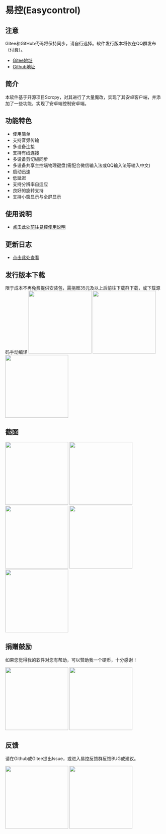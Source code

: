 # 易控(Easycontrol)

## 注意
Gitee和GitHub代码将保持同步，请自行选择。软件发行版本将仅在QQ群发布（付费）。
- [Gitee地址](https://gitee.com/mingzhixianweb/easycontrol)
- [Github地址](https://github.com/mingzhixian/Easycontrol)

## 简介
本软件基于开源项目Scrcpy，对其进行了大量魔改，实现了其安卓客户端，并添加了一些功能，实现了安卓端控制安卓端。

## 功能特色
- 使用简单
- 支持音频传输
- 多设备连接
- 支持有线连接
- 多设备剪切板同步
- 多设备共享主控端物理键盘(需配合微信输入法或QQ输入法等输入中文)
- 启动迅速
- 低延迟
- 支持分辨率自适应
- 良好的旋转支持
- 支持小窗显示与全屏显示

## 使用说明
- [点击此处前往易控使用说明](https://gitee.com/mingzhixianweb/easycontrol/blob/master/HOW_TO_USE.md)

## 更新日志
- [点击此处查看](https://gitee.com/mingzhixianweb/easycontrol/releases)

## 发行版本下载
限于成本不再免费提供安装包，需捐赠35元及以上后前往下载群下载，或下载源码手动编译
	<img src="https://gitee.com/mingzhixianweb/easycontrol/raw/master/pic/other/wechat.webp" width="200px">
	<img src="https://gitee.com/mingzhixianweb/easycontrol/raw/master/pic/other/alipay.webp" width="200px">
	<img src="https://gitee.com/mingzhixianweb/easycontrol/raw/master/pic/other/qq_download.webp" width="200px">

## 截图
<img src="https://gitee.com/mingzhixianweb/easycontrol/raw/master/pic/screenshot/main.webp" width="200px">
<img src="https://gitee.com/mingzhixianweb/easycontrol/raw/master/pic/screenshot/set.webp" width="200px">
<img src="https://gitee.com/mingzhixianweb/easycontrol/raw/master/pic/screenshot/small.webp" width="200px">
<img src="https://gitee.com/mingzhixianweb/easycontrol/raw/master/pic/screenshot/mini.webp" width="200px">
<img src="https://gitee.com/mingzhixianweb/easycontrol/raw/master/pic/screenshot/full.webp" width="200px">

## 捐赠鼓励

如果您觉得我的软件对您有帮助，可以赞助我一个硬币，十分感谢！

<img src="https://gitee.com/mingzhixianweb/easycontrol/raw/master/pic/other/wechat.webp" width="200px">
<img src="https://gitee.com/mingzhixianweb/easycontrol/raw/master/pic/other/alipay.webp" width="200px">

## 反馈

请在Github或Gitee提出Issue，或进入易控反馈群反馈BUG或建议。

<img src="https://gitee.com/mingzhixianweb/easycontrol/raw/master/pic/other/qq_issue.webp" width="200px">
<img src="https://gitee.com/mingzhixianweb/easycontrol/raw/master/pic/other/qq_download.webp" width="200px">
